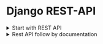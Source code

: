 # Django REST-API

<details>
<summary>Start with REST API</summary>

## What is Serializer?
Serializer allow complex data such as querysets and model instances to be converted to natvie python datatypes that can then be easily rendered into JSON, XML or other content types.

## API Create
+ Create and Activate Environment
    ```text
    python-m venv env

    .\env\Scripts\activate
    ```
+ Install requirted packages:
    ```python
    pip install django
    pip install djangorestframework
    ```
+ Set up a new Django application.
    ```python
    django-admin startproject restApiProject  
    cd restApiProject
    django-admin startapp restApiApp
    ```
+ Update `settings.py` to Add `rest_framework` and `app name` to INSTALLED_APPS:
    ```python
    INSTALLED_APPS = [
    ......
    ......
    'rest_framework',
    'restApiApp',
    ]
    ```
+ Create models into `models.py` script:
    ```python
    class ModelName(models.Model):
        teacher_name = models.CharField(max_length=30, null=True)
        course_name = models.CharField(max_length=50, null =True)
        course_duration = models.IntegerField(null=True)
        seat = models.IntegerField(null=True)

    ```
+ Regsiter model into the `admin.py`:
    ```python
    @admin.register(ApiModel)
    class ApiModelAdmin(admin.ModelAdmin):
        list_display=['id','teacher_name','course_name','course_duration','seat']
    ```
+ Include the urls into the `urls.py`
    ```python
    from django.urls import path, include
    urlpatterns = [
        .......
        .......
        path('api-auth/', include('rest_framework.urls')),
    ]
    ```
+ After that create a serializer script file under the app like: `serializer.py`:
    ```python
    from rest_framework import serializers

    class ApiModelSerializer(serializers.Serializer):
        teacher_name = serializers.CharField(max_length=30)
        course_name = serializers.CharField(max_length=50)
        course_duration = serializers.IntegerField()
        seat = serializers.IntegerField()
    ```
### Access All data from model:
+ At first, create a view function:
    ```python
    from django.shortcuts import render, HttpResponse
    from .models import *
    from .serializers import *
    from rest_framework.renderers import JSONRenderer
    #----Qyeryset--------
    def apimodel_info(request):
        #---complex data
        apidata = ApiModel.objects.all()
        #---python dict
        serializer = ApiModelSerializer(apidata, many=True)
        #---render Json
        json_data = JSONRenderer().render(serializer.data)
        #----Json sent to user
        return HttpResponse(json_data, content_type='application/json')
    ```
    + `ApiModelSerializer(apidata, many=True)` creates a serializer instance that converts the queryset `apidata` into a Python data structure (like a list of dictionaries). The `many=True` argument indicates that multiple objects are being serialized.
    + `JSONRenderer().render(serializer.data)` converts the serialized data (a Python dict) into a JSON-formatted string. The result is stored in `json_data`.
    + `HttpResponse(json_data, content_type='application/json')` creates an HTTP response with the JSON data and specifies that the content type is `'application/json'`. This response is returned to the client (user).
+ Include Urls:
    ```python
    ..........
    ..........
    path('apiinfo/',views.apimodel_info),
    ..........
    ```
+ Then run the project. After run the project we can view all data as json format.

### View single instance:
+ At first, create a view function:
    ```python
    def apimodel_instance(request,pk):
        #---complex data
        apidata = ApiModel.objects.get(id=pk)
        #---python dict
        serializer = ApiModelSerializer(apidata)
        #---render Json
        json_data = JSONRenderer().render(serializer.data)
        #----Json sent to user
        return HttpResponse(json_data, content_type='application/json')
    ```
### Access data from third pary app:
```python
import requests

#---allocate url

URL = "http://127.0.0.1:8000/apiinfo/"

#-----get url data
response = requests.get(url=URL)
#---extract into json
data = response.json()
print(data)
```


## What is DeSerializer?
- The process of converting native python datatypes such as dictionaries to complex data types such as querysets is called deserializer in DRF.
- Serializers also provide deserialization, allowing parsed data to be convertd back into complex types, after first validating the incoming data.

### Insert/Create data into model from third party app:
+ Create a function under the serializer class into `serializer.py` script:
    ```python
    class ApiModelSerializer(serializers.Serializer):
        ...........
        ...........
        def create(self, validated_data):
            return ApiModel.objects.create(**validated_data)
    ```
+ Create a view function into the `views.py`:
    ```python
    from django.views.decorators.csrf import csrf_exempt
    import io
    from rest_framework.parsers import JSONParser
    @csrf_exempt
    def apidata_create(request):
        if request.method == 'POST':
            json_data = request.body
            #json to stream convert
            stream = io.BytesIO(json_data)
            #stream to python
            pythondata = JSONParser().parse(stream)
            #python to complex
            serializer = ApiModelSerializer(data=pythondata)
            if serializer.is_valid():
                serializer.save()
                res = {'msg':'Successfully insert data'}
                json_data = JSONRenderer().render(res)
                return HttpResponse(json_data, content_type='application/json')
            json_data = JSONRenderer().render(serializer.errors)
            return HttpResponse(json_data, content_type ='application.json')
    ```
+ Create urls:
    ```python
    ..............
    ..............
    path('apicreate/',views.apidata_create, name='apicreate'),
    ..............
    ```
+ Create a python script `create.py` outside the project like a third party app insert the data:
    ```python
    import requests, json

    URL = "http://127.0.0.1:8000/apicreate/"

    data = {
        'teacher_name': 'Rohim',
        'course_name': 'Deep Learning',
        'course_duration': 3,
        'seat': 20,
    }

    json_data = json.dumps(data)
    re = requests.post(url=URL, data = json_data)
    data = re.json()
    print(data)
    ```

### Update model data from third party app:
+ Create a function under the serializer class into `serializer.py` script:
    ```python
    class ApiModelSerializer(serializers.Serializer):
        ...........
        ...........
        def update(self, instance, validated_data):
            instance.teacher_name = validated_data.get('teacher_name', instance.teacher_name)
            instance.course_name = validated_data.get('course_name', instance.course_name)
            instance.course_duration = validated_data.get('course_duration', instance.course_duration)
            instance.seat = validated_data.get('seat', instance.seat)
            
            instance.save()
            return instance
    ```
+ Create a view function into the `views.py` without create new function we can include `PUT` method code under the `POST` method function:
    ```python
    from django.views.decorators.csrf import csrf_exempt
    import io
    from rest_framework.parsers import JSONParser
    @csrf_exempt
    def apidata_update(request):    
        if request.method == 'PUT':
            json_data = request.body
            #---json to stream
            stream = io.BytesIO(json_data)
            #stream to python
            pythondata = JSONParser().parse(stream)
            id = pythondata.get('id')
            apidata = ApiModel.objects.get(id=id)
            serializer = ApiModelSerializer(apidata, data=pythondata, partial=True)
            if serializer.is_valid():
                serializer.save()
                res = {'msg':'Successfully update data'}
                json_data = JSONRenderer().render(res)
                return HttpResponse(json_data, content_type='application/json')
            json_data = JSONRenderer().render(serializer.errors)
            return HttpResponse(json_data, content_type ='application.json')
    ```
+ Create urls:
    ```python
    ..............
    ..............
    path('apiupdate/',views.apidata_update, name='apiupdate'),
    ..............
    ```
+ Create a python script `update.py` outside the project like a third party app insert the data:
    ```python
    import requests
    import json

    URL = "http://127.0.0.1:8000/apiupdate/"

    data = {
        'id': 2,
        'teacher_name': 'Md. Abul',
        'course_name': 'Web Development',
    }

    json_data = json.dumps(data)
    r = requests.put(url=URL, data=json_data)
    data = r.json()
    print(data)
    ```

### Delete model data from third party app:
+ Create a function into the `views.py` without create new function we can include `DELETE` method code under the `POST/PUT` method function:
    ```python
    from django.views.decorators.csrf import csrf_exempt
    import io
    from rest_framework.parsers import JSONParser
    @csrf_exempt
    def apidata_delete(request):    
        if request.method == 'DELETE':
            json_data = request.body
            print(json_data)
            #--json to stream
            stream = io.BytesIO(json_data)
            #--stream to python
            pythondata = JSONParser().parse(stream)
            id = pythondata.get('id')
            if ApiModel.objects.filter(id=id).exists():
                apidata = ApiModel.objects.get(id=id)
                apidata.delete()
                res = {'msg':'Successfully deleted data'}
            else:
                res = {'msg':'Data not found'}
            json_data = JSONRenderer().render(res)
            return HttpResponse(json_data, content_type='application.json')
    ```
+ Create urls:
    ```python
    ..............
    ..............
    path('apidelete/',views.apidata_delete, name='apidelete'),
    ..............
    ```
+ Create a python script `delete.py` outside the project like a third party app insert the data:
    ```python
    import requests
    import json

    URL = "http://127.0.0.1:8000/apidelete/"

    data = {
        'id' : 5,
    }
    #-----Convert python data into json
    json_data = json.dumps(data)
    r = requests.delete(url=URL, data = json_data)
    #-----extract
    data = r.json()
    print(data)
    ```

</details>

<details>
<summary>Rest API follow by documentation</summary>

## Start With API
+ Create and Activate Environment
    ```text
    python-m venv env

    .\env\Scripts\activate
    ```
+ Install requirted packages:
    ```python
    pip install django
    pip install djangorestframework
    ```
+ Set up a new Django application.
    ```python
    django-admin startproject restApiProject  
    cd restApiProject
    django-admin startapp restApiApp
    ```
+ Update `settings.py` to Add `rest_framework` and `app name` to INSTALLED_APPS:
    ```python
    INSTALLED_APPS = [
    ......
    ......
    'restApiApp',
    'rest_framework',
    ]
    ```
+ Create a model into the `models.py` files:
    ```python
    class studentModel(models.Model):
        name = models.CharField(max_length=100,null=True)
        email = models.EmailField(max_length=100,null=True)
        address = models.CharField(max_length=100,null=True)
        
        def __str__(self):
            return self.name
    ```
+ Register the model into `admin.py`:
    ```python
    from restApiApp.models import studentModel

    admin.site.register(studentModel)
    ```
+ Create a new module named `serializers.py` and create a model `serializer class` under the `restApiApp` that we'll use for our data representations.:
    ```python
    from rest_framework import serializers
    from restApiApp.models import studentModel

    class studentSerializer(serializers.ModelSerializer):
    class Meta:
        model = studentModel
        fields = ['id','name','address','email']
    ```

## Inspact Serializer Data:
If we want we can inspect all the fields in a serializer instance.
+ Open django shell into the terminal:
    ```python
    py manage.py shell
    ```
+ Then try the following command:
    + First import `StudentSerializer` from `serializers.py`:
        ```python
        from restApiApp.serializers import StudentSerializer
        ```
    + Create a object variable:
        ```python
        serializer = StudentSerializer()
        print(repr(serializer))
        ```

## Work with Django Shell:

+ Open django shell into the terminal:
    ```python
    py manage.py shell
    ```
+ Now create object:
    + import `studentModel` from model:
        ```python
        from restApiApp.models import studentModel
        ```
    + create objects:
        ```python
        obj = studentModel()
        ```
    + assign the value into the object:
        ```python
        obj.name="Md Shakil"
        obj.address="Dhaka"
        obj.email="shakil.eub.cse@gmail.com"
        ```
    + save the object:
        ```python
        obj.save()   
        ```
    + delete object:
        ```python
        obj.delete()
        ```

## Django views using Serializer class into Web:

### View API data using `JsonResponse`:
+ Edit `views.py` and import required packages:
    ```python
    from django.shortcuts import render
    from django.http import HttpResponse, JsonResponse
    from django.views.decorators.csrf import csrf_exempt
    from rest_framework.parsers import JSONParser
    ```
+ Import `serializers` and `models` from `restApiApp`:
    ```python
    from restApiApp.serializers import StudentSerializer
    from restApiApp.models import studentModel
    ```
+ Create data view function:
    ```python
    @csrf_exempt
    def student_list(request):
        if request.method == 'GET':
            objs = studentModel.objects.all()
            serializer = studentModelSerialize(objs, many=True)
            return JsonResponse(serializer.data, safe=False)
    ```

+ Create url into the `urls.py`:

    ```python
    from django.contrib import admin
    from django.urls import path
    from RestApiApp2.views import student_list
    from RestApiApp2.apiviews import studentModel

    urlpatterns = [
        path('admin/', admin.site.urls),
        path('list/',student_list),
    ]
    ```
        
    + Import `student_list` function from `views.py` and import `studentModel` from `models.py`.

+ Create another data view function for view the individual data using primary key:
    ```python
    @csrf_exempt
    def student_detail(request, pk):
        try:
            student = studentModel.objects.get(pk=pk)
        except studentModel.DoesNotExist:
            return HttpResponse(status=404)

        if request.method == 'GET':
            serializer = studentModelSerialize(student)
            return JsonResponse(serializer.data)
    ```
+ Create url into the `urls.py`:
    ```python
    ...............
    ...............
    from RestApiApp2.views import student_detail

    urlpatterns = [
        .............
        .............
        path('student_detail/<int:pk>/',student_detail),
    ]
    ```

</details>